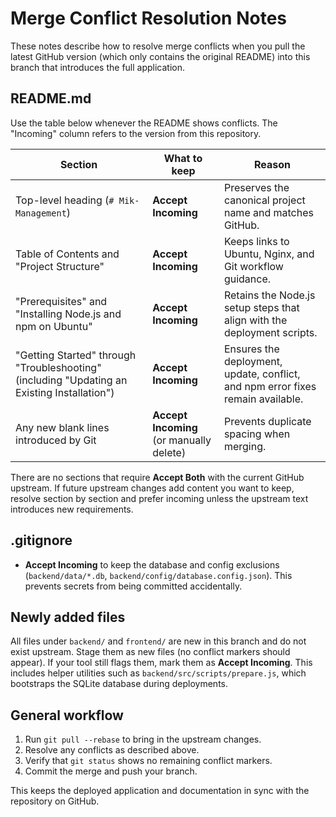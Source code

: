 # Merge Conflict Resolution Notes

These notes describe how to resolve merge conflicts when you pull the latest GitHub version (which only contains the original README) into this branch that introduces the full application.

## README.md

Use the table below whenever the README shows conflicts. The "Incoming" column refers to the version from this repository.

| Section | What to keep | Reason |
| --- | --- | --- |
| Top-level heading (`# Mik-Management`) | **Accept Incoming** | Preserves the canonical project name and matches GitHub. |
| Table of Contents and "Project Structure" | **Accept Incoming** | Keeps links to Ubuntu, Nginx, and Git workflow guidance. |
| "Prerequisites" and "Installing Node.js and npm on Ubuntu" | **Accept Incoming** | Retains the Node.js setup steps that align with the deployment scripts. |
| "Getting Started" through "Troubleshooting" (including "Updating an Existing Installation") | **Accept Incoming** | Ensures the deployment, update, conflict, and npm error fixes remain available. |
| Any new blank lines introduced by Git | **Accept Incoming** (or manually delete) | Prevents duplicate spacing when merging. |

There are no sections that require **Accept Both** with the current GitHub upstream. If future upstream changes add content you want to keep, resolve section by section and prefer incoming unless the upstream text introduces new requirements.

## .gitignore

- **Accept Incoming** to keep the database and config exclusions (`backend/data/*.db`, `backend/config/database.config.json`). This prevents secrets from being committed accidentally.

## Newly added files
All files under `backend/` and `frontend/` are new in this branch and do not exist upstream. Stage them as new files (no conflict markers should appear). If your tool still flags them, mark them as **Accept Incoming**. This includes helper utilities such as `backend/src/scripts/prepare.js`, which bootstraps the SQLite database during deployments.

## General workflow
1. Run `git pull --rebase` to bring in the upstream changes.
2. Resolve any conflicts as described above.
3. Verify that `git status` shows no remaining conflict markers.
4. Commit the merge and push your branch.

This keeps the deployed application and documentation in sync with the repository on GitHub.
